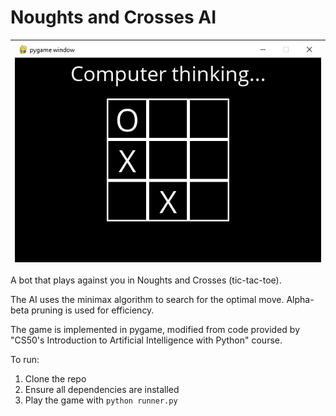 # Noughts and Crosses AI

| ![Alt name of image](./img-readme.png) |
|-|

A bot that plays against you in Noughts and Crosses (tic-tac-toe). 

The AI uses the minimax algorithm to search for the optimal move. Alpha-beta pruning is used for efficiency.

The game is implemented in pygame, modified from code provided by "CS50's Introduction to Artificial Intelligence with Python" course.

To run:
1. Clone the repo
2. Ensure all dependencies are installed
3. Play the game with `python runner.py`
